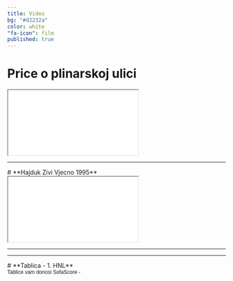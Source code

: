 ```yaml
---
title: Video
bg: "#d2232a"
color: white
"fa-icon": film
published: true
---
```


# **Price o plinarskoj ulici**

<div class="icontain"><iframe src="//www.youtube.com/embed/P4lTxX4eAGU" allowfullscreen></iframe></div>

<hr>
# **Hajduk Zivi Vjecno 1995**

<div class="icontain"><iframe src="//www.youtube.com/embed/zr1gVdwDPSE" allowfullscreen></iframe></div>

<hr>

<script async src="//pagead2.googlesyndication.com/pagead/js/adsbygoogle.js"></script>
<!-- c10-second-resp -->
<ins class="adsbygoogle"
     style="display:block"
     data-ad-client="ca-pub-4146856286076977"
     data-ad-slot="4357567447"
     data-ad-format="auto"></ins>
<script>
(adsbygoogle = window.adsbygoogle || []).push({});
</script>

<hr>
# **Tablica - 1. HNL**

<iframe id="sofa-standings-embed-48-11745" width="100%" height="0" src="http://www.sofascore.com/hr/turnir/48/11745/tablica/tablice/ugradi" frameborder="0" scrolling="no"></iframe><div style="font-size:12px;font-family:Arial,sans-serif">Tablice vam donosi SofaScore - <script type="text/javascript" src="http://www.sofascore.com/bundles/sofascoreweb/js/bin/util/embed.min.js"></script><script type="text/javascript">sofa_embed('sofa-standings-embed-48-11745', window);</script>